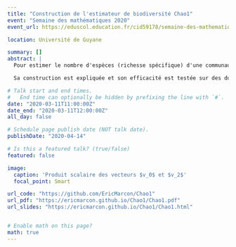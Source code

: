 ```yaml
---
title: "Construction de l'estimateur de biodiversité Chao1"
event: "Semaine des mathématiques 2020"
event_url: https://eduscol.education.fr/cid59178/semaine-des-mathematiques.html

location: Université de Guyane

summary: []
abstract: |
  Pour estimer le nombre d'espèces (richesse spécifique) d'une communauté à partir d'un échantillon, l'estimateur Chao1 est l'outil le plus utilisé.

  Sa construction est expliquée et son efficacité est testée sur des données simulées.

# Talk start and end times.
#   End time can optionally be hidden by prefixing the line with `#`.
date: "2020-03-11T11:00:00Z"
date_end: "2020-03-11T12:00:00Z"
all_day: false

# Schedule page publish date (NOT talk date).
publishDate: "2020-04-14"

# Is this a featured talk? (true/false)
featured: false

image:
  caption: 'Produit scalaire des vecteurs $v_0$ et $v_2$'
  focal_point: Smart

url_code: "https://github.com/EricMarcon/Chao1"
url_pdf: "https://ericmarcon.github.io/Chao1/Chao1.pdf"
url_slides: "https://ericmarcon.github.io/Chao1/Chao1.html"


# Enable math on this page?
math: true
---
```

